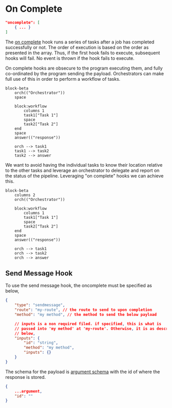 # On Complete

```json
"oncomplete": [
    { ... }
]
```

The [on complete](../../../schema/worker-hooks-oncomplete.schema.json) hook runs a series of tasks after a job has completed successfully or not. The order of execution is based on the order as presented in the array. Thus, if the first hook fails to execute, subsequent hooks will fail. No event is thrown if the hook fails to execute.

On complete hooks are obsecure to the program executing them, and fully co-ordinated by the program sending the payload. Orchestrators can make full use of this in order to perform a workflow of tasks.

```mermaid
block-beta
    orch(("Orchestrator"))
    space

    block:workflow
        columns 1
        task1["Task 1"]
        space
        task2["Task 2"]
    end
    space
    answer(("response"))

    orch --> task1
    task1 --> task2
    task2 --> answer
```

We want to avoid having the individual tasks to know their location relative to the other tasks and leverage an orchestrator to delegate and report on the status of the pipeline. Leveraging "on complete" hooks we can achieve this.

```mermaid
block-beta
    columns 2 
    orch(("Orchestrator"))

    block:workflow
        columns 1
        task1["Task 1"]
        space
        task2["Task 2"]
    end
    space
    answer(("response"))

    orch --> task1
    orch --> task2
    orch --> answer
``` 

## Send Message Hook

To use the send message hook, the oncomplete must be specified as below,

```json
{
    "type": "sendmessage",
    "route": "my-route", // the route to send to upon completion
    "method": "my method", // the method to send the below payload

    // inputs is a non required filed. if specified, this is what is 
    // passed into 'my method' at 'my-route'. Otherwise, it is as described
    // below,
    "inputs": {
        "id": "string",
        "method": "my method",
        "inputs": {}
    }
}
```

The schema for the payload is [argument schema](../../../schema/argument.schema.json) with the id of where the response is stored.

```json
{
    ...argument,
    "id": ""
}
```